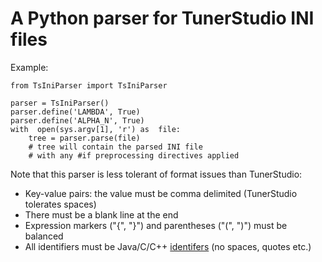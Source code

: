 # A Python parser for TunerStudio INI files
 Example:

    from TsIniParser import TsIniParser
    
    parser = TsIniParser()
    parser.define('LAMBDA', True)
    parser.define('ALPHA_N', True)
    with  open(sys.argv[1], 'r') as  file:
    	tree = parser.parse(file)
    	# tree will contain the parsed INI file
    	# with any #if preprocessing directives applied

Note that this parser is less tolerant of format issues than TunerStudio:

 - Key-value pairs: the value must be comma delimited (TunerStudio
   tolerates spaces)
  - There must be a blank line at the end
   - Expression markers ("{", "}") and parentheses ("(", ")") must be balanced
   - All identifiers must be Java/C/C++ [identifers](https://docs.microsoft.com/en-us/cpp/c-language/c-identifiers?view=msvc-160) (no spaces, quotes etc.)


